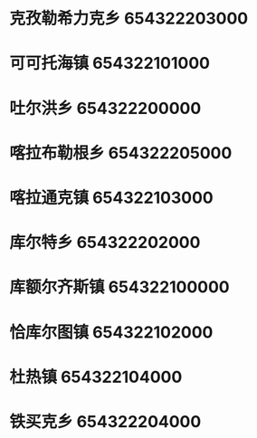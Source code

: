 # 克孜勒希力克乡 654322203000
# 可可托海镇 654322101000
# 吐尔洪乡 654322200000
# 喀拉布勒根乡 654322205000
# 喀拉通克镇 654322103000
# 库尔特乡 654322202000
# 库额尔齐斯镇 654322100000
# 恰库尔图镇 654322102000
# 杜热镇 654322104000
# 铁买克乡 654322204000
